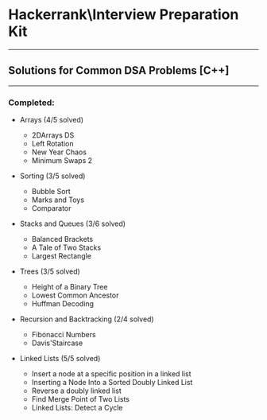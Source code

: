 # Hackerrank\Interview Preparation Kit
---
## Solutions for Common DSA Problems [C++]
---
### Completed:

* Arrays (4/5 solved)
  * 2DArrays DS
  * Left Rotation
  * New Year Chaos
  * Minimum Swaps 2

* Sorting (3/5 solved)
  * Bubble Sort
  * Marks and Toys
  * Comparator
  
* Stacks and Queues (3/6 solved)
  * Balanced Brackets
  * A Tale of Two Stacks
  * Largest Rectangle
  
* Trees (3/5 solved)
  * Height of a Binary Tree
  * Lowest Common Ancestor
  * Huffman Decoding
  
* Recursion and Backtracking (2/4 solved)
  * Fibonacci Numbers
  * Davis'Staircase
  
* Linked Lists (5/5 solved)
  * Insert a node at a specific position in a linked list
  * Inserting a Node Into a Sorted Doubly Linked List
  * Reverse a doubly linked list
  * Find Merge Point of Two Lists
  * Linked Lists: Detect a Cycle
